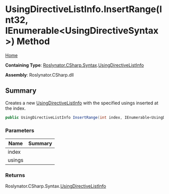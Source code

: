 # UsingDirectiveListInfo\.InsertRange\(Int32, IEnumerable\<UsingDirectiveSyntax>\) Method

[Home](../../../../../README.md)

**Containing Type**: [Roslynator.CSharp.Syntax](../../README.md)\.[UsingDirectiveListInfo](../README.md)

**Assembly**: Roslynator\.CSharp\.dll

## Summary

Creates a new [UsingDirectiveListInfo](../README.md) with the specified usings inserted at the index\.

```csharp
public UsingDirectiveListInfo InsertRange(int index, IEnumerable<UsingDirectiveSyntax> usings)
```

### Parameters

| Name | Summary |
| ---- | ------- |
| index | |
| usings | |

### Returns

Roslynator\.CSharp\.Syntax\.[UsingDirectiveListInfo](../README.md)

